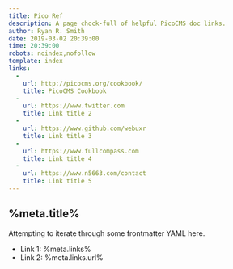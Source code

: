 ```yaml
---
title: Pico Ref
description: A page chock-full of helpful PicoCMS doc links.
author: Ryan R. Smith
date: 2019-03-02 20:39:00
time: 20:39:00
robots: noindex,nofollow
template: index
links:
  -
    url: http://picocms.org/cookbook/
    title: PicoCMS Cookbook
  -
    url: https://www.twitter.com
    title: Link title 2
  -
    url: https://www.github.com/webuxr
    title: Link title 3
  -
    url: https://www.fullcompass.com
    title: Link title 4
  -
    url: https://www.n5663.com/contact
    title: Link title 5
---
```


## %meta.title%

Attempting to iterate through some frontmatter YAML here.

-   Link 1: %meta.links%
-   Link 2: %meta.links.url%

